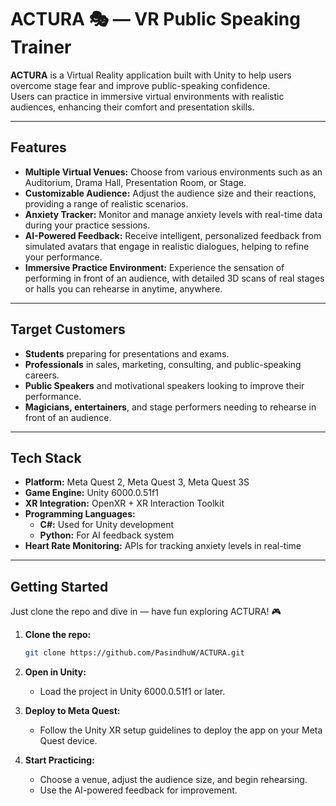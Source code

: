 # ACTURA 🎭 — VR Public Speaking Trainer

**ACTURA** is a Virtual Reality application built with Unity to help users overcome stage fear and improve public-speaking confidence.  
Users can practice in immersive virtual environments with realistic audiences, enhancing their comfort and presentation skills.

---

## Features
- **Multiple Virtual Venues:** Choose from various environments such as an Auditorium, Drama Hall, Presentation Room, or Stage.
- **Customizable Audience:** Adjust the audience size and their reactions, providing a range of realistic scenarios.
- **Anxiety Tracker:** Monitor and manage anxiety levels with real-time data during your practice sessions.
- **AI-Powered Feedback:** Receive intelligent, personalized feedback from simulated avatars that engage in realistic dialogues, helping to refine your performance.
- **Immersive Practice Environment:** Experience the sensation of performing in front of an audience, with detailed 3D scans of real stages or halls you can rehearse in anytime, anywhere.

---

## Target Customers
- **Students** preparing for presentations and exams.
- **Professionals** in sales, marketing, consulting, and public-speaking careers.
- **Public Speakers** and motivational speakers looking to improve their performance.
- **Magicians, entertainers**, and stage performers needing to rehearse in front of an audience.

---

## Tech Stack
- **Platform:** Meta Quest 2, Meta Quest 3, Meta Quest 3S
- **Game Engine:** Unity 6000.0.51f1
- **XR Integration:** OpenXR + XR Interaction Toolkit
- **Programming Languages:** 
  - **C#:** Used for Unity development
  - **Python:** For AI feedback system
- **Heart Rate Monitoring:** APIs for tracking anxiety levels in real-time

---

## Getting Started
Just clone the repo and dive in — have fun exploring ACTURA! 🎮

1. **Clone the repo:**  
   ```bash
   git clone https://github.com/PasindhuW/ACTURA.git
   ```
2. **Open in Unity:**
   - Load the project in Unity 6000.0.51f1 or later.

3. **Deploy to Meta Quest:**
   - Follow the Unity XR setup guidelines to deploy the app on your Meta Quest device.

4. **Start Practicing:**
   - Choose a venue, adjust the audience size, and begin rehearsing.
   - Use the AI-powered feedback for improvement.

